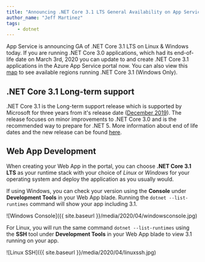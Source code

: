 ```yaml
---
title: "Announcing .NET Core 3.1 LTS General Availability on App Service"
author_name: "Jeff Martinez"
tags:
    - dotnet
---
```


App Service is announcing GA of .NET Core 3.1 LTS on Linux & Windows today.  If you are running .NET Core 3.0 applications, which had its end-of-life date on March 3rd, 2020 you can update to and create .NET Core 3.1 applications in the Azure App Service portal now. You can also view this [map]( https://aspnetcoreon.azurewebsites.net/#.NET%20Core%20SDK) to see available regions running .NET Core 3.1 (Windows Only).  

## .NET Core 3.1 Long-term support

.NET Core 3.1 is the Long-term support release which is supported by Microsoft for three years from it's release date ([December 2019]( https://devblogs.microsoft.com/dotnet/announcing-net-core-3-1/)). The release focuses on minor improvements to .NET Core 3.0 and is the recommended way to prepare for .NET 5.  More information about end of life dates and the new release can be found [here](https://docs.microsoft.com/dotnet/core/whats-new/dotnet-core-3-1).

## Web App Development

When creating your Web App in the portal, you can choose **.NET Core 3.1 LTS** as your runtime stack with your choice of *Linux* or *Windows* for your operating system and deploy the application as you usually would.

If using Windows, you can check your version using the **Console** under **Development Tools** in your Web App blade. Running the `dotnet --list-runtimes` command will show your app including 3.1.

![Windows Console]({{ site.baseurl }}/media/2020/04/windowsconsole.jpg)

For Linux, you will run the same command `dotnet --list-runtimes` using the **SSH** tool under **Development Tools** in your Web App blade to view 3.1 running on your app.  

![Linux SSH]({{ site.baseurl }}/media/2020/04/linuxssh.jpg)
